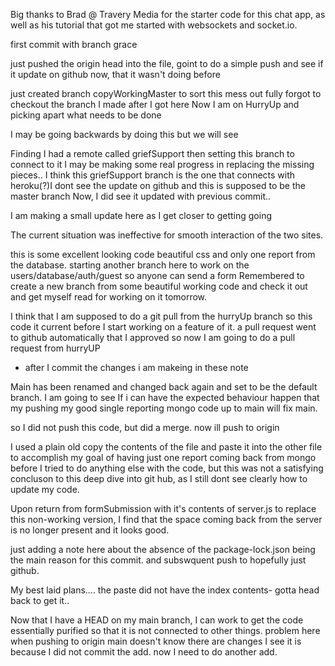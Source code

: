 

Big thanks to Brad @ Travery Media for the starter code for this chat app, as well 
as his tutorial that got me started with websockets and socket.io.

first commit with branch grace

just pushed the origin head into the file, goint to do a simple push and see 
if it update on github now, that it wasn't doing before

just created branch copyWorkingMaster to sort this mess out fully
forgot to checkout the branch I made after I got here
Now I am on HurryUp and picking apart what needs to be done

I may be going backwards by doing this but we will see

Finding I had a remote called griefSupport then setting this branch to connect to it
I may be making some real progress in replacing the missing pieces..
I think this griefSupport branch is the one that connects with heroku(?)I dont see the update on github 
and this is supposed to be the master branch
Now, I did see it updated with previous commit..

I am making a small update here as I get closer to getting going

The current situation was ineffective for smooth interaction of the two sites.



this is some excellent looking code beautiful css and only one report from the database.
starting another branch here to work on the users/database/auth/guest so anyone can send a form
Remembered to create a new branch from some beautiful working code and check it out and get myself read for working on it tomorrow.

I think that I am supposed to do a git pull from the hurryUp branch so this code it current before I start working on a feature of it. a pull request went to github automatically that I approved so now I am going to do a pull request from hurryUP
- after I commit the changes i am makeing in these note

Main has been renamed and changed back again and set to be the default branch. I am going to see If i can have the expected behaviour happen that my pushing my good single reporting mongo code up to main will fix main.

so I did not push this code, but did a merge. now ill push to origin

I used a plain old copy the contents of the file and paste it into the other file to accomplish my goal of having just one report coming back from mongo before I tried to do anything else with the code, but this was not a satisfying concluson to this deep dive into git hub, as I still dont see clearly how to update my code.

Upon return from formSubmission with it's contents of server.js to replace this non-working version, I find that the space coming back from the server is no longer present and it looks good.

just adding a note here about the absence of the package-lock.json being the main reason for this commit. and subswquent push to hopefully just github.

My best laid plans.... the paste did not have the index contents- gotta head back to get it..

Now that I have a HEAD on my main branch, I can work to get the code essentially purified so that it is not connected to other things.
problem here when pushing to origin main doesn't know there are changes
I see it is because I did not commit the add. now I need to do another add.

